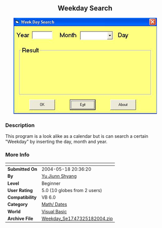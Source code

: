 ﻿<div align="center">

## Weekday Search

<img src="PIC20045182227266595.JPG">
</div>

### Description

This program is a look alike as a calendar but is can search a certain "Weekday" by inserting the day, month and year.
 
### More Info
 


<span>             |<span>
---                |---
**Submitted On**   |2004-05-18 20:36:20
**By**             |[Yu Jiunn Shyang](https://github.com/Planet-Source-Code/PSCIndex/blob/master/ByAuthor/yu-jiunn-shyang.md)
**Level**          |Beginner
**User Rating**    |5.0 (10 globes from 2 users)
**Compatibility**  |VB 6\.0
**Category**       |[Math/ Dates](https://github.com/Planet-Source-Code/PSCIndex/blob/master/ByCategory/math-dates__1-37.md)
**World**          |[Visual Basic](https://github.com/Planet-Source-Code/PSCIndex/blob/master/ByWorld/visual-basic.md)
**Archive File**   |[Weekday\_Se1747325182004\.zip](https://github.com/Planet-Source-Code/yu-jiunn-shyang-weekday-search__1-53878/archive/master.zip)








